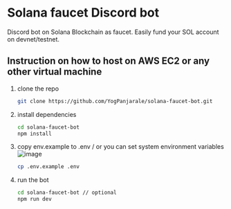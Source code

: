 # Solana faucet Discord bot

Discord bot on Solana Blockchain as faucet.
Easily fund your SOL account on devnet/testnet.

## Instruction on how to host on AWS EC2 or any other virtual machine

1. clone the repo

    ```sh
    git clone https://github.com/YogPanjarale/solana-faucet-bot.git
    ```

2. install dependencies

    ```sh
    cd solana-faucet-bot
    npm install
    ```

3. copy env.example to .env / or you can set system environment variables
    ![image](https://cdn.discordapp.com/attachments/958293505065758760/965650758089474098/unknown.png)

    ```sh
    cp .env.example .env
    ```

4. run the bot

    ```sh
    cd solana-faucet-bot // optional 
    npm run dev
    ```
